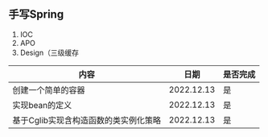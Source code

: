 ## 手写Spring
1. IOC
2. APO
3. Design（三级缓存



| 内容                                  | 日期       | 是否完成 |
| ------------------------------------- | ---------- | -------- |
| 创建一个简单的容器                    | 2022.12.13 | 是       |
| 实现bean的定义                        | 2022.12.13 | 是       |
| 基于Cglib实现含构造函数的类实例化策略 | 2022.12.13 | 是       |



